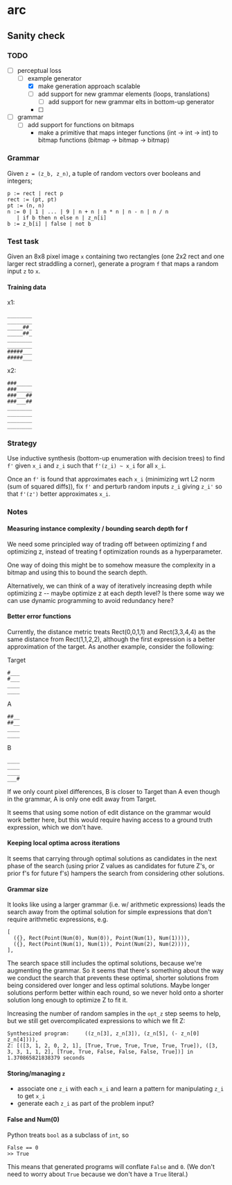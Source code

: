 # arc

## Sanity check
### TODO
- [ ] perceptual loss
  - [ ] example generator
    - [x] make generation approach scalable
    - [ ] add support for new grammar elements (loops, translations)
      - [ ] add support for new grammar elts in bottom-up generator
    - [ ] 
- [ ] grammar
  - [ ] add support for functions on bitmaps
    - make a primitive that maps integer functions (int -> int -> int) to bitmap functions (bitmap -> bitmap -> bitmap)

### Grammar
Given `z = (z_b, z_n)`, a tuple of random vectors over booleans and integers;

```
p := rect | rect p
rect := (pt, pt)
pt := (n, n)
n := 0 | 1 | ... | 9 | n + n | n * n | n - n | n / n
   | if b then n else n | z_n[i]
b := z_b[i] | false | not b

```

### Test task
Given an 8x8 pixel image `x` containing two rectangles (one 2x2 rect and one larger rect straddling a corner), generate a program `f` that maps a random input `z` to `x`.

#### Training data
x1:
```
________
________
_____##_
_____##_
________
________
#####___
#####___
```

x2:
```
###_____
###_____
###___##
###___##
________
________
________
________
```

### Strategy
Use inductive synthesis (bottom-up enumeration with decision trees) to find `f'` given `x_i` and `z_i` such that `f'(z_i) ~ x_i` for all `x_i`.

Once an `f'` is found that approximates each `x_i` (minimizing wrt L2 norm (sum of squared diffs)), fix `f'` and perturb random inputs `z_i` giving `z_i'` so that `f'(z')` better approximates `x_i`.

### Notes
#### Measuring instance complexity / bounding search depth for f
We need some principled way of trading off between optimizing f and optimizing z, instead of treating f optimization rounds as a hyperparameter.

One way of doing this might be to somehow measure the complexity in a bitmap and using this to bound the search depth.

Alternatively, we can think of a way of iteratively increasing depth while optimizing z -- maybe optimize z at each depth level? Is there some way we can use dynamic programming to avoid redundancy here?


#### Better error functions
Currently, the distance metric treats Rect(0,0,1,1) and Rect(3,3,4,4) as the same distance from Rect(1,1,2,2), although the first expression is a better approximation of the target. As another example, consider the following:

Target
```
#___
#___
____
____
```

A
```
##__
##__
____
____
```

B
```
____
____
____
___#
```

If we only count pixel differences, B is closer to Target than A even though in the grammar, A is only one edit away from Target.

It seems that using some notion of edit distance on the grammar would work better here, but this would require having access to a ground truth expression, which we don't have.

#### Keeping local optima across iterations
It seems that carrying through optimal solutions as candidates in the next phase of the search (using prior Z values as candidates for future Z's, or prior f's for future f's) hampers the search from considering other solutions.

#### Grammar size
It looks like using a larger grammar (i.e. w/ arithmetic expressions) leads the search away from the optimal solution for simple expressions that don't require arithmetic expressions, e.g. 
```
[
  ({}, Rect(Point(Num(0), Num(0)), Point(Num(1), Num(1)))),
  ({}, Rect(Point(Num(1), Num(1)), Point(Num(2), Num(2)))),
],
```
The search space still includes the optimal solutions, because we're augmenting the grammar. So it seems that there's something about the way we conduct the search that prevents these optimal, shorter solutions from being considered over longer and less optimal solutions.  Maybe longer solutions perform better within each round, so we never hold onto a shorter solution long enough to optimize Z to fit it.

Increasing the number of random samples in the `opt_z` step seems to help, but we still get overcomplicated expressions to which we fit Z:
```
Synthesized program:	 ((z_n[3], z_n[3]), (z_n[5], (- z_n[0] z_n[4]))), 
Z: [([3, 1, 2, 0, 2, 1], [True, True, True, True, True, True]), ([3, 3, 3, 1, 1, 2], [True, True, False, False, False, True])] in 1.370865821838379 seconds
```

#### Storing/managing `z`
- associate one `z_i` with each `x_i` and learn a pattern for manipulating `z_i` to get `x_i`
- generate each `z_i` as part of the problem input?

#### False and Num(0)
Python treats `bool` as a subclass of `int`, so 
```
False == 0
>> True
```

This means that generated programs will conflate `False` and `0`. (We don't need to worry about `True` because we don't have a `True` literal.)

